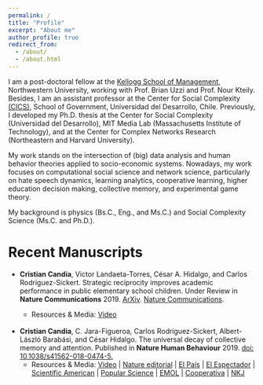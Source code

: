 ```yaml
---
permalink: /
title: "Profile"
excerpt: "About me"
author_profile: true
redirect_from: 
  - /about/
  - /about.html
---
```


I am a post-doctoral fellow at the [ Kellogg School of Management](http://www.kellogg.northwestern.edu/), Northwestern University, working with Prof. Brian Uzzi and Prof. Nour Kteily. Besides, I am an assistant professor at the Center for Social Complexity [(CICS)](https://complejidadsocial.udd.cl/), School of Government, Universidad del Desarrollo, Chile. Previously, I developed my Ph.D. thesis at the Center for Social Complexity (Universidad del Desarrollo), MIT Media Lab (Massachusetts Institute of Technology), and at the Center for Complex Networks Research (Northeastern and Harvard University).

My work stands on the intersection of (big) data analysis and human behavior theories applied to socio-economic systems. Nowadays, my work focuses on computational social science and network science, particularly on hate speech dynamics, learning analytics, cooperative learning, higher education decision making, collective memory, and experimental game theory.

My background is physics (Bs.C., Eng., and Ms.C.) and Social Complexity Science (Ms.C. and Ph.D.).


Recent Manuscripts
===================

<ul>
<li><strong>Cristian Candia</strong>, Victor Landaeta-Torres, César A. Hidalgo, and Carlos Rodriguez-Sickert. Strategic reciprocity improves academic performance in public elementary school children. Under Review in <strong>Nature Communications</strong> 2019. <a href="https://arxiv.org/pdf/1909.11713.pdf/"> ArXiv</a>. <a href="https://nature-research-under-consideration.nature.com/users/37265-nature-communications/posts/55218-strategic-reciprocity-improves-academic-performance-in-public-elementary-school-children/"> Nature Communications</a>.</li>
  
   <ul> <li> Resources & Media: <a href="https://www.youtube.com/watch?v=jiFa58-Lugk"> Video</a> 
  </li></ul>
  
  <br>

  
<li> <strong> Cristian Candia</strong>, C. Jara-Figueroa, Carlos Rodriguez-Sickert, Albert-László Barabási, and César Hidalgo. The universal decay of collective memory and attention. Published in <strong> Nature Human Behaviour</strong> 2019.  <a href="https://www.nature.com/articles/s41562-018-0474-5"> doi: 10.1038/s41562-018-0474-5.</a>  

 <ul> <li> Resources & Media: <a href="https://go.nature.com/2Eoi0Rg"> Video</a> |
  <a href="https://www.nature.com/articles/d41586-018-07719-w"> Nature editorial</a> |
  <a href="https://elpais.com/elpais/2018/12/28/ciencia/1545998838_350060.html"> El País</a> | 
             <a href="https://www.elespectador.com/noticias/ciencia/matematicos-midieron-el-declive-de-la-memoria-colectiva-articulo-828519"> El Espectador</a> |
            <a href="https://www.scientificamerican.com/article/a-math-function-describes-how-whole-societies-remember-and-forget/"> Scientific American</a> | 
            <a href="https://www.popsci.com/how-collective-memories-decay/?dom=rss-default&src=syn"> Popular Science</a> | 
            <a href="https://www.emol.com/noticias/Tecnologia/2018/12/12/930483/Fisico-chileno-utiliza-conocido-poema-de-Pablo-Neruda-para-explicar-como-decae-la-memoria-colectiva.html"> EMOL</a> |
            <a href="https://www.cooperativa.cl/noticias/sociedad/ciencia/cientificos-chilenos-demostraron-como-nuestras-canciones-y-personajes-favoritos-dejan-de-serlo/2018-12-11/123529.html"> Cooperativa</a> |
            <a href="https://www.nkj.ru/news/35104/"> NKJ</a>
  </li></ul>

</li>
</ul>

